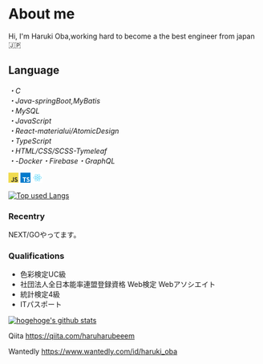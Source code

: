 # About me
Hi, I'm Haruki Oba,working hard to become a the best engineer from japan🇯🇵

## Language
*・C*  
*・Java-springBoot,MyBatis*  
*・MySQL*  
*・JavaScript*  
*・React-materialui/AtomicDesign*  
*・TypeScript*  
*・HTML/CSS/SCSS-Tymeleaf*    
*・-Docker・Firebase・GraphQL*     

<code><img height="20" alt="javascript" src="https://raw.githubusercontent.com/github/explore/80688e429a7d4ef2fca1e82350fe8e3517d3494d/topics/javascript/javascript.png"></code>
<code><img height="20" alt="typescript" src="https://raw.githubusercontent.com/github/explore/80688e429a7d4ef2fca1e82350fe8e3517d3494d/topics/typescript/typescript.png"></code>
<code><img height="20" alt="react" src="https://raw.githubusercontent.com/github/explore/80688e429a7d4ef2fca1e82350fe8e3517d3494d/topics/react/react.png"></code>

<!-- ソースコード統計 -->
[![Top used Langs](https://github-readme-stats.vercel.app/api/top-langs/?username=haruki0314&hide=html&langs_count=15&layout=compact&theme=vue-dark)](https://github.com/haruki0314/)



### Recentry
NEXT/GOやってます。

### Qualifications
- 色彩検定UC級
- 社団法人全日本能率連盟登録資格 Web検定 Webアソシエイト
- 統計検定4級
- ITパスポート

<!-- リポジトリステータス -->
[![hogehoge's github stats](https://github-readme-stats.vercel.app/api?username=haruki0314&hide=contribs&count_private=true&show_icons=true&theme=vue-dark)](https://github.com/haruki0314/)

Qiita
<https://qiita.com/haruharubeeem>

Wantedly
https://www.wantedly.com/id/haruki_oba
